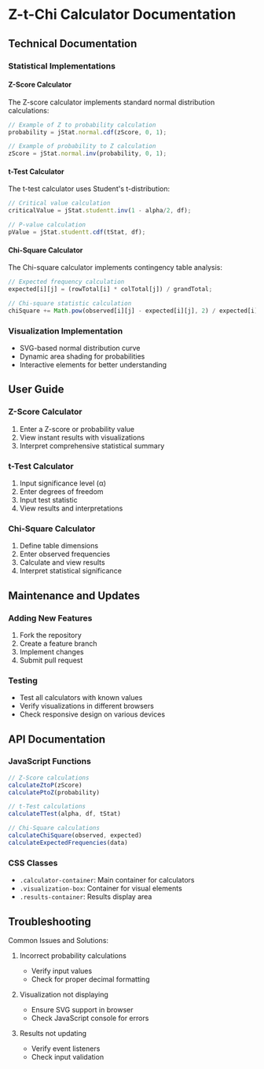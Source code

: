 # Z-t-Chi Calculator Documentation

## Technical Documentation

### Statistical Implementations

#### Z-Score Calculator
The Z-score calculator implements standard normal distribution calculations:
```javascript
// Example of Z to probability calculation
probability = jStat.normal.cdf(zScore, 0, 1);

// Example of probability to Z calculation
zScore = jStat.normal.inv(probability, 0, 1);
```

#### t-Test Calculator
The t-test calculator uses Student's t-distribution:
```javascript
// Critical value calculation
criticalValue = jStat.studentt.inv(1 - alpha/2, df);

// P-value calculation
pValue = jStat.studentt.cdf(tStat, df);
```

#### Chi-Square Calculator
The Chi-square calculator implements contingency table analysis:
```javascript
// Expected frequency calculation
expected[i][j] = (rowTotal[i] * colTotal[j]) / grandTotal;

// Chi-square statistic calculation
chiSquare += Math.pow(observed[i][j] - expected[i][j], 2) / expected[i][j];
```

### Visualization Implementation
- SVG-based normal distribution curve
- Dynamic area shading for probabilities
- Interactive elements for better understanding

## User Guide

### Z-Score Calculator
1. Enter a Z-score or probability value
2. View instant results with visualizations
3. Interpret comprehensive statistical summary

### t-Test Calculator
1. Input significance level (α)
2. Enter degrees of freedom
3. Input test statistic
4. View results and interpretations

### Chi-Square Calculator
1. Define table dimensions
2. Enter observed frequencies
3. Calculate and view results
4. Interpret statistical significance

## Maintenance and Updates

### Adding New Features
1. Fork the repository
2. Create a feature branch
3. Implement changes
4. Submit pull request

### Testing
- Test all calculators with known values
- Verify visualizations in different browsers
- Check responsive design on various devices

## API Documentation

### JavaScript Functions

```javascript
// Z-Score calculations
calculateZtoP(zScore)
calculatePtoZ(probability)

// t-Test calculations
calculateTTest(alpha, df, tStat)

// Chi-Square calculations
calculateChiSquare(observed, expected)
calculateExpectedFrequencies(data)
```

### CSS Classes
- `.calculator-container`: Main container for calculators
- `.visualization-box`: Container for visual elements
- `.results-container`: Results display area

## Troubleshooting

Common Issues and Solutions:
1. Incorrect probability calculations
   - Verify input values
   - Check for proper decimal formatting

2. Visualization not displaying
   - Ensure SVG support in browser
   - Check JavaScript console for errors

3. Results not updating
   - Verify event listeners
   - Check input validation
